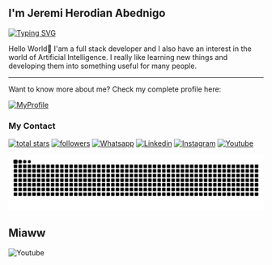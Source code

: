 ## I'm Jeremi Herodian Abednigo

<div align="left">
  <a href="https://git.io/typing-svg"><img
      src="https://readme-typing-svg.demolab.com?font=Fira+Code&weight=600&pause=1000&color=C0C5B5&vCenter=true&random=false&width=435&lines=I'm+Fullstack+Developer;I'm+Fast+Learner;I'm+Machine+Learning+Enthusiast"
      alt="Typing SVG" /></a>
</div>

<div align="left">
  <p>Hello World👋 I'am a full stack developer and I also have an interest in the world of Artificial Intelligence. I
    really like
    learning new things and developing them into something useful for many people.</p>
  <hr>
  <p>Want to know more about me? Check my complete profile here:</p>
</div>

<div align="left">
  <a href="https://jeremiherodian.netlify.app/">
    <img alt="MyProfile" title="See my profile"
      src="https://img.shields.io/badge/website-000000?style=for-the-badge&logo=About.me&logoColor=white" /></a>
</div>

### My Contact

<p align="left">
  <a href="https://github.com/Jrhero14?tab=repositories&sort=stargazers">
    <img alt="total stars" title="Total stars on GitHub"
      src="https://custom-icon-badges.herokuapp.com/badge/dynamic/json?logo=star&color=55960c&labelColor=488207&label=Stars&style=for-the-badge&query=%24.stars&url=https://api.github-star-counter.workers.dev/user/Jrhero14" /></a>
  <a href="https://github.com/Jrhero14">
    <img alt="followers" title="Follow me on Github"
      src="https://img.shields.io/github/followers/Jrhero14?color=236ad3&labelColor=1155ba&style=for-the-badge&logo=github&label=Follow" /></a>
  <a href="https://api.whatsapp.com/send?phone=6281386049701&text=Hi%2C%20i%20got%20your%20contacts%20from%20github.">
    <img alt="Whatsapp" title="Contact Me on Whatsapp"
      src="https://img.shields.io/badge/WhatsApp-25D366?style=for-the-badge&logo=whatsapp&logoColor=white" /></a>
  <a href="https://www.linkedin.com/in/jeremi-herodian-abednigo-808584228/">
    <img alt="Linkedin" title="See me CV"
      src="https://img.shields.io/badge/LinkedIn-0077B5?style=for-the-badge&logo=linkedin&logoColor=white" /></a>
  <a href="https://www.instagram.com/jrhero.a/">
    <img alt="Instagram" title="See my Instagram"
      src="https://img.shields.io/badge/Instagram-E4405F?style=for-the-badge&logo=instagram&logoColor=white" /></a>
  <a href="https://www.youtube.com/@pdd_jeremiherodian794">
    <img alt="Youtube" title="See my Youtube"
      src="https://img.shields.io/badge/YouTube-FF0000?style=for-the-badge&logo=youtube&logoColor=white" /></a>
</p>

<img alt="Snake" title="Snake"
  src="https://raw.githubusercontent.com/Jrhero14/Jrhero14/b558d13be5f6c057f221f1ffd2ec421f746c4f23/github-contribution-grid-snake-dark.svg" />

## Miaww

<img alt="Youtube" src="https://media1.tenor.com/m/8Gs8FSxX48MAAAAd/maxwell-kocykvr.gif" />
